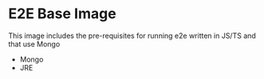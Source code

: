# E2E Base Image

This image includes the pre-requisites for running e2e written in JS/TS and that use Mongo

* Mongo
* JRE
